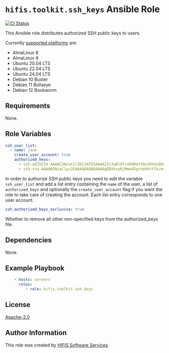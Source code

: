 <!--
SPDX-FileCopyrightText: Helmholtz Centre for Environmental Research (UFZ)
SPDX-FileCopyrightText: Helmholtz-Zentrum Dresden-Rossendorf (HZDR)

SPDX-License-Identifier: Apache-2.0
-->

# `hifis.toolkit.ssh_keys` Ansible Role

[![CI Status](https://github.com/hifis-net/ansible-collection-toolkit/actions/workflows/ssh_keys.yml/badge.svg)](https://github.com/hifis-net/ansible-collection-toolkit/actions/workflows/ssh_keys.yml)

This Ansible role distributes authorized SSH public keys to users.

Currently [supported platforms](meta/main.yml) are:

- AlmaLinux 8
- AlmaLinux 9
- Ubuntu 20.04 LTS
- Ubuntu 22.04 LTS
- Ubuntu 24.04 LTS
- Debian 10 Buster
- Debian 11 Bullseye
- Debian 12 Bookworm

## Requirements

None.

## Role Variables

```yaml
ssh_user_list:
  - name: jane
    create_user_account: true
    authorized_keys:
      - ssh-ed25519 AAAAC3NzaC1lZDI1NTE5AAAAIJi3wBlOT+oR8Rd+YQsV8tUoQOd3NSUuyzJYQp8finD6 john@example.com
      - ssh-rsa AAAAB3NzaC1yc2EAAAADAQABAAAAgQDXkvy8jMmw45grnmYK+Ylk/mcc7IyG9taNseNiVrGjR8KRHVJpzEntW1g6SAomIGIpBLvviiyhal4E1v1bhpv2JopbiM3JDOck6gwc4AfpanjuZFPuq6stq5pF7bb2C+zliw16zTFL7bp09tD7nNs30GlchB5DU2sSn1zq4iC+eQ== john@example.com
```

In order to authorize SSH public keys you need to edit the variable
`ssh_user_list` and add a list entry containing the `name` of the user, a
list of `authorized_keys` and optionally the `create_user_account` flag if you
want the role to take care of creating the account. Each list entry corresponds
to one user account.

```yaml
ssh_authorized_keys_exclusive: true
```

Whether to remove all other non-specified keys from the authorized_keys file.

## Dependencies

None.

## Example Playbook

```yaml
    - hosts: servers
      roles:
         - role: hifis.toolkit.ssh_keys
```

## License

[Apache-2.0](LICENSES/Apache-2.0.txt)

## Author Information

This role was created by [HIFIS Software Services](https://hifis.net/).
